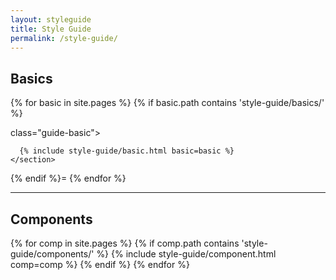 ```yaml
---
layout: styleguide
title: Style Guide
permalink: /style-guide/
---
```


## Basics
{% for basic in site.pages %}
  {% if basic.path contains 'style-guide/basics/' %}
<!--    <section id="{{ basic.title | slugify }}" -->class="guide-basic">
      {% include style-guide/basic.html basic=basic %}
    </section>
  {% endif %}= 
{% endfor %}

<hr>

## Components
{% for comp in site.pages %}
  {% if comp.path contains 'style-guide/components/' %}
    {% include style-guide/component.html comp=comp %}
  {% endif %}
{% endfor %}
